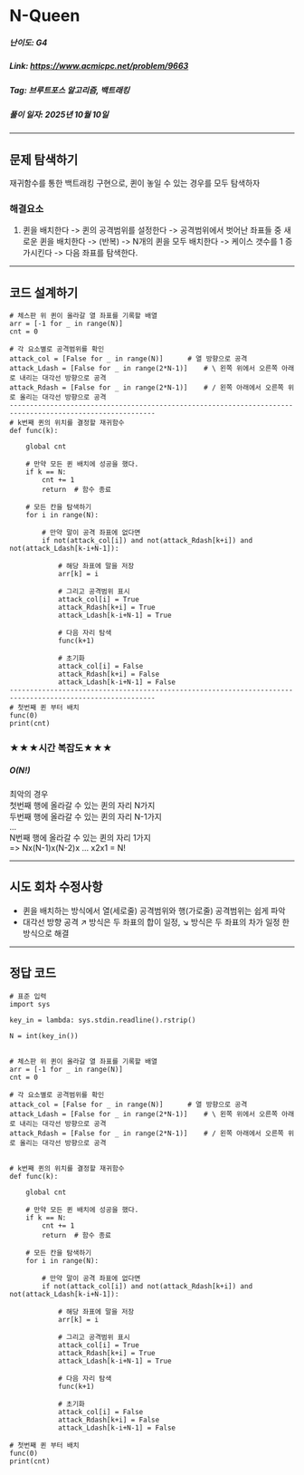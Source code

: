 # N-Queen
##### 난이도: ***G4***
##### Link: https://www.acmicpc.net/problem/9663
##### Tag: 브루트포스 알고리즘, 백트래킹
##### 풀이 일자: 2025년 10월 10일
***
## 문제 탐색하기
재귀함수를 통한 백트래킹 구현으로, 퀸이 놓일 수 있는 경우를 모두 탐색하자

### 해결요소
1. 퀸을 배치한다 -> 퀸의 공격범위를 설정한다 -> 공격범위에서 벗어난 좌표들 중 새로운 퀸을 배치한다 -> (반복) -> N개의 퀸을 모두 배치한다 -> 케이스 갯수를 1 증가시킨다 -> 다음 좌표를 탐색한다. 
***
## 코드 설계하기
```
# 체스판 위 퀸이 올라갈 열 좌표를 기록할 배열
arr = [-1 for _ in range(N)]
cnt = 0

# 각 요소별로 공격범위를 확인
attack_col = [False for _ in range(N)]      # 열 방향으로 공격
attack_Ldash = [False for _ in range(2*N-1)]    # \ 왼쪽 위에서 오른쪽 아래로 내리는 대각선 방향으로 공격
attack_Rdash = [False for _ in range(2*N-1)]    # / 왼쪽 아래에서 오른쪽 위로 올리는 대각선 방향으로 공격
----------------------------------------------------------------------------------------------------------
# k번째 퀸의 위치를 결정할 재귀함수
def func(k):
    
    global cnt
    
    # 만약 모든 퀸 배치에 성공을 했다.
    if k == N:
        cnt += 1
        return  # 함수 종료
    
    # 모든 칸을 탐색하기
    for i in range(N):
        
        # 만약 말이 공격 좌표에 없다면
        if not(attack_col[i]) and not(attack_Rdash[k+i]) and not(attack_Ldash[k-i+N-1]):
            
            # 해당 좌표에 말을 저장
            arr[k] = i
            
            # 그리고 공격범위 표시
            attack_col[i] = True
            attack_Rdash[k+i] = True
            attack_Ldash[k-i+N-1] = True
            
            # 다음 자리 탐색
            func(k+1)
            
            # 초기화
            attack_col[i] = False
            attack_Rdash[k+i] = False
            attack_Ldash[k-i+N-1] = False
----------------------------------------------------------------------------------------------------------
# 첫번째 퀸 부터 배치
func(0)
print(cnt)
```
### ★★★시간 복잡도★★★
##### O(N!)
최악의 경우  
첫번째 행에 올라갈 수 있는 퀸의 자리 N가지  
두번째 행에 올라갈 수 있는 퀸의 자리 N-1가지  
...  
N번째 행에 올라갈 수 있는 퀸의 자리 1가지  
=> Nx(N-1)x(N-2)x ... x2x1 = N!
***
## 시도 회차 수정사항
- 퀸을 배치하는 방식에서 열(세로줄) 공격범위와 행(가로줄) 공격범위는 쉽게 파악
- 대각선 방향 공격 ↗ 방식은 두 좌표의 합이 일정, ↘ 방식은 두 좌표의 차가 일정 한 방식으로 해결

***
## 정답 코드
```
# 표준 입력
import sys

key_in = lambda: sys.stdin.readline().rstrip()

N = int(key_in())


# 체스판 위 퀸이 올라갈 열 좌표를 기록할 배열
arr = [-1 for _ in range(N)]
cnt = 0

# 각 요소별로 공격범위를 확인
attack_col = [False for _ in range(N)]      # 열 방향으로 공격
attack_Ldash = [False for _ in range(2*N-1)]    # \ 왼쪽 위에서 오른쪽 아래로 내리는 대각선 방향으로 공격
attack_Rdash = [False for _ in range(2*N-1)]    # / 왼쪽 아래에서 오른쪽 위로 올리는 대각선 방향으로 공격


# k번째 퀸의 위치를 결정할 재귀함수
def func(k):
    
    global cnt
    
    # 만약 모든 퀸 배치에 성공을 했다.
    if k == N:
        cnt += 1
        return  # 함수 종료
    
    # 모든 칸을 탐색하기
    for i in range(N):
        
        # 만약 말이 공격 좌표에 없다면
        if not(attack_col[i]) and not(attack_Rdash[k+i]) and not(attack_Ldash[k-i+N-1]):
            
            # 해당 좌표에 말을 저장
            arr[k] = i
            
            # 그리고 공격범위 표시
            attack_col[i] = True
            attack_Rdash[k+i] = True
            attack_Ldash[k-i+N-1] = True
            
            # 다음 자리 탐색
            func(k+1)
            
            # 초기화
            attack_col[i] = False
            attack_Rdash[k+i] = False
            attack_Ldash[k-i+N-1] = False

# 첫번째 퀸 부터 배치
func(0)
print(cnt)
```